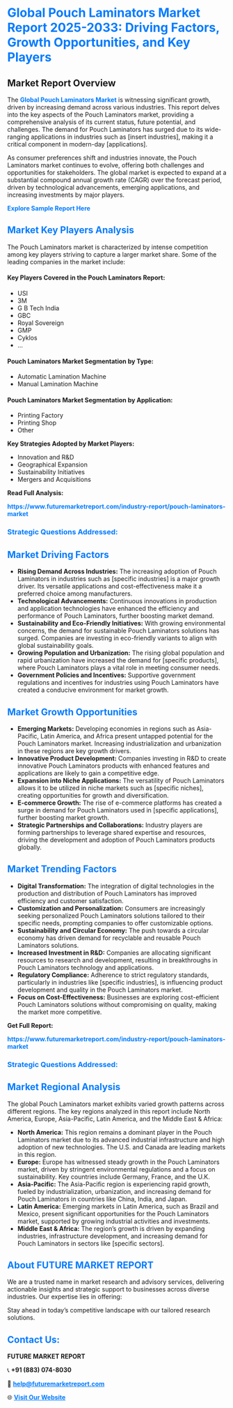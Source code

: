 <h1 style="color: #007BFF;">Global Pouch Laminators Market Report 2025-2033: Driving Factors, Growth Opportunities, and Key Players</h1>

<section id="overview">
<h2>Market Report Overview</h2>
<p>The <a href="https://www.futuremarketreport.com/industry-report/pouch-laminators-market" style="color: #007BFF; text-decoration: none;"><strong>Global Pouch Laminators Market</strong></a> is witnessing significant growth, driven by increasing demand across various industries. This report delves into the key aspects of the Pouch Laminators market, providing a comprehensive analysis of its current status, future potential, and challenges. The demand for Pouch Laminators has surged due to its wide-ranging applications in industries such as [insert industries], making it a critical component in modern-day [applications].</p>
<p>As consumer preferences shift and industries innovate, the Pouch Laminators market continues to evolve, offering both challenges and opportunities for stakeholders. The global market is expected to expand at a substantial compound annual growth rate (CAGR) over the forecast period, driven by technological advancements, emerging applications, and increasing investments by major players.</p>
</section>

<section id="overview">
<p><a href="https://www.futuremarketreport.com/request-sample/reportId=91334" style="color: #007BFF; text-decoration: none;"><strong>Explore Sample Report Here</strong></a></p>
</section>

<section id="key-players">
<h2 style="color: #007BFF;">Market Key Players Analysis</h2>
<p>The Pouch Laminators market is characterized by intense competition among key players striving to capture a larger market share. Some of the leading companies in the market include:</p>
<h4>Key Players Covered in the Pouch Laminators Report:</h4>
<ul><li>USI</li><li>3M</li><li>G B Tech India</li><li>GBC</li><li>Royal Sovereign</li><li>GMP</li><li>Cyklos</li><li>...</li></ul>
<h4>Pouch Laminators Market Segmentation by Type:</h4>
<ul><li>Automatic Lamination Machine</li><li>Manual Lamination Machine</li></ul>

<h4>Pouch Laminators Market Segmentation by Application:</h4>
<ul><li>Printing Factory</li><li>Printing Shop</li><li>Other</li></ul>
<p><strong>Key Strategies Adopted by Market Players:</strong></p>
<ul>
<li>Innovation and R&D</li>
<li>Geographical Expansion</li>
<li>Sustainability Initiatives</li>
<li>Mergers and Acquisitions</li>
</ul>
</section>

<section>
<p><strong>Read Full Analysis: </strong></p><a href="https://www.futuremarketreport.com/industry-report/pouch-laminators-market" style="color: #007BFF; text-decoration: none;"><strong>https://www.futuremarketreport.com/industry-report/pouch-laminators-market</strong></a>
<h3 style="color: #007BFF;">Strategic Questions Addressed:</h3>
</section>

<section id="driving-factors">
<h2 style="color: #007BFF;">Market Driving Factors</h2>
<ul>
<li><strong>Rising Demand Across Industries:</strong> The increasing adoption of Pouch Laminators in industries such as [specific industries] is a major growth driver. Its versatile applications and cost-effectiveness make it a preferred choice among manufacturers.</li>
<li><strong>Technological Advancements:</strong> Continuous innovations in production and application technologies have enhanced the efficiency and performance of Pouch Laminators, further boosting market demand.</li>
<li><strong>Sustainability and Eco-Friendly Initiatives:</strong> With growing environmental concerns, the demand for sustainable Pouch Laminators solutions has surged. Companies are investing in eco-friendly variants to align with global sustainability goals.</li>
<li><strong>Growing Population and Urbanization:</strong> The rising global population and rapid urbanization have increased the demand for [specific products], where Pouch Laminators plays a vital role in meeting consumer needs.</li>
<li><strong>Government Policies and Incentives:</strong> Supportive government regulations and incentives for industries using Pouch Laminators have created a conducive environment for market growth.</li>
</ul>
</section>

<section id="growth-opportunities">
<h2 style="color: #007BFF;">Market Growth Opportunities</h2>
<ul>
<li><strong>Emerging Markets:</strong> Developing economies in regions such as Asia-Pacific, Latin America, and Africa present untapped potential for the Pouch Laminators market. Increasing industrialization and urbanization in these regions are key growth drivers.</li>
<li><strong>Innovative Product Development:</strong> Companies investing in R&D to create innovative Pouch Laminators products with enhanced features and applications are likely to gain a competitive edge.</li>
<li><strong>Expansion into Niche Applications:</strong> The versatility of Pouch Laminators allows it to be utilized in niche markets such as [specific niches], creating opportunities for growth and diversification.</li>
<li><strong>E-commerce Growth:</strong> The rise of e-commerce platforms has created a surge in demand for Pouch Laminators used in [specific applications], further boosting market growth.</li>
<li><strong>Strategic Partnerships and Collaborations:</strong> Industry players are forming partnerships to leverage shared expertise and resources, driving the development and adoption of Pouch Laminators products globally.</li>
</ul>
</section>

<section id="trending-factors">
<h2 style="color: #007BFF;">Market Trending Factors</h2>
<ul>
<li><strong>Digital Transformation:</strong> The integration of digital technologies in the production and distribution of Pouch Laminators has improved efficiency and customer satisfaction.</li>
<li><strong>Customization and Personalization:</strong> Consumers are increasingly seeking personalized Pouch Laminators solutions tailored to their specific needs, prompting companies to offer customizable options.</li>
<li><strong>Sustainability and Circular Economy:</strong> The push towards a circular economy has driven demand for recyclable and reusable Pouch Laminators solutions.</li>
<li><strong>Increased Investment in R&D:</strong> Companies are allocating significant resources to research and development, resulting in breakthroughs in Pouch Laminators technology and applications.</li>
<li><strong>Regulatory Compliance:</strong> Adherence to strict regulatory standards, particularly in industries like [specific industries], is influencing product development and quality in the Pouch Laminators market.</li>
<li><strong>Focus on Cost-Effectiveness:</strong> Businesses are exploring cost-efficient Pouch Laminators solutions without compromising on quality, making the market more competitive.</li>
</ul>
</section>

<section>
<p><strong>Get Full Report: </strong></p><a href="https://www.futuremarketreport.com/industry-report/pouch-laminators-market" style="color: #007BFF; text-decoration: none;"><strong>https://www.futuremarketreport.com/industry-report/pouch-laminators-market</strong></a>
<h3 style="color: #007BFF;">Strategic Questions Addressed:</h3>
</section>


<section id="regional-analysis">
<h2 style="color: #007BFF;">Market Regional Analysis</h2>
<p>The global Pouch Laminators market exhibits varied growth patterns across different regions. The key regions analyzed in this report include North America, Europe, Asia-Pacific, Latin America, and the Middle East & Africa:</p>
<ul>
<li><strong>North America:</strong> This region remains a dominant player in the Pouch Laminators market due to its advanced industrial infrastructure and high adoption of new technologies. The U.S. and Canada are leading markets in this region.</li>
<li><strong>Europe:</strong> Europe has witnessed steady growth in the Pouch Laminators market, driven by stringent environmental regulations and a focus on sustainability. Key countries include Germany, France, and the U.K.</li>
<li><strong>Asia-Pacific:</strong> The Asia-Pacific region is experiencing rapid growth, fueled by industrialization, urbanization, and increasing demand for Pouch Laminators in countries like China, India, and Japan.</li>
<li><strong>Latin America:</strong> Emerging markets in Latin America, such as Brazil and Mexico, present significant opportunities for the Pouch Laminators market, supported by growing industrial activities and investments.</li>
<li><strong>Middle East & Africa:</strong> The region’s growth is driven by expanding industries, infrastructure development, and increasing demand for Pouch Laminators in sectors like [specific sectors].</li>
</ul>
</section>

<footer>
<h2 style="color: #007BFF;">About FUTURE MARKET REPORT</h2>
<p>We are a trusted name in market research and advisory services, delivering actionable insights and strategic support to businesses across diverse industries. Our expertise lies in offering:</p>

<p>Stay ahead in today’s competitive landscape with our tailored research solutions.</p>

<h2 style="color: #007BFF;">Contact Us:</h2>
<p><strong>FUTURE MARKET REPORT</strong></p>
<p>📞 <strong>+91 (883) 074-8030</strong></p>
<p>📧 <strong><a href="mailto:help@futuremarketreport.com" style="color: #007BFF;">help@futuremarketreport.com</a></strong></p>
<p>🌐 <strong><a href="https://www.futuremarketreport.com/" style="color: #007BFF;">Visit Our Website</a></strong></p>
</footer>